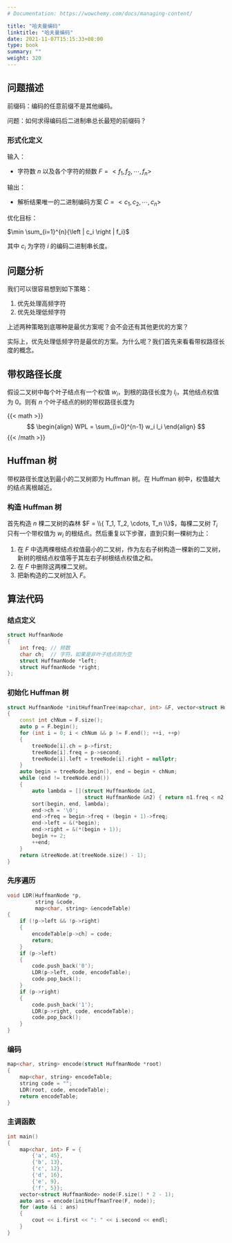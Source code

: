 ```yaml
---
# Documentation: https://wowchemy.com/docs/managing-content/

title: "哈夫曼编码"
linktitle: "哈夫曼编码"
date: 2021-11-07T15:15:33+08:00
type: book
summary: ""
weight: 320
---
```


<!--more-->

## 问题描述

前缀码：编码的任意前缀不是其他编码。

问题：如何求得编码后二进制串总长最短的前缀码？

### 形式化定义

输入：

- 字符数 $n$ 以及各个字符的频数 $F = <f_1, f_2, \cdots, f_n>$

输出：

- 解析结果唯一的二进制编码方案 $C = <c_1, c_2, \cdots, c_n>$

优化目标：

$\min \sum_{i=1}^{n}{\left | c_i \right | f_i}$

其中 $c_i$ 为字符 $i$ 的编码二进制串长度。

## 问题分析

我们可以很容易想到如下策略：

1. 优先处理高频字符
2. 优先处理低频字符

上述两种策略到底哪种是最优方案呢？会不会还有其他更优的方案？

实际上，优先处理低频字符是最优的方案。为什么呢？我们首先来看看带权路径长度的概念。

## 带权路径长度

假设二叉树中每个叶子结点有一个权值 $w_i$，到根的路径长度为 $l_i$，其他结点权值为 $0$。则有 $n$ 个叶子结点的树的带权路径长度为

{{< math >}}
$$
\begin{align}
WPL = \sum_{i=0}^{n-1} w_i l_i
\end{align}
$$
{{< /math >}}

## Huffman 树

带权路径长度达到最小的二叉树即为 Huffman 树。在 Huffman 树中，权值越大的结点离根越近。

### 构造 Huffman 树

首先构造 $n$ 棵二叉树的森林 $F = \\{ T_1, T_2, \cdots, T_n \\}$，每棵二叉树 $T_i$ 只有一个带权值为 $w_i$ 的根结点。然后重复以下步骤，直到只剩一棵树为止：

1. 在 $F$ 中选两棵根结点权值最小的二叉树，作为左右子树构造一棵新的二叉树，新树的根结点权值等于其左右子树根结点权值之和。
2. 在 $F$ 中删除这两棵二叉树。
3. 把新构造的二叉树加入 $F$。

## 算法代码

### 结点定义

```cpp
struct HuffmanNode
{
    int freq; // 频数
    char ch;  // 字符，如果是非叶子结点则为空
    struct HuffmanNode *left;
    struct HuffmanNode *right;
};
```

### 初始化 Huffman 树

```cpp
struct HuffmanNode *initHuffmanTree(map<char, int> &F, vector<struct HuffmanNode> &treeNode)
{
    const int chNum = F.size();
    auto p = F.begin();
    for (int i = 0; i < chNum && p != F.end(); ++i, ++p)
    {
        treeNode[i].ch = p->first;
        treeNode[i].freq = p->second;
        treeNode[i].left = treeNode[i].right = nullptr;
    }
    auto begin = treeNode.begin(), end = begin + chNum;
    while (end != treeNode.end())
    {
        auto lambda = [](struct HuffmanNode &n1,
                         struct HuffmanNode &n2) { return n1.freq < n2.freq; };
        sort(begin, end, lambda);
        end->ch = '\0';
        end->freq = begin->freq + (begin + 1)->freq;
        end->left = &(*begin);
        end->right = &(*(begin + 1));
        begin += 2;
        ++end;
    }
    return &treeNode.at(treeNode.size() - 1);
}
```

### 先序遍历

```cpp
void LDR(HuffmanNode *p,
         string &code,
         map<char, string> &encodeTable)
{
    if (!p->left && !p->right)
    {
        encodeTable[p->ch] = code;
        return;
    }
    if (p->left)
    {
        code.push_back('0');
        LDR(p->left, code, encodeTable);
        code.pop_back();
    }
    if (p->right)
    {
        code.push_back('1');
        LDR(p->right, code, encodeTable);
        code.pop_back();
    }
}
```

### 编码

```cpp
map<char, string> encode(struct HuffmanNode *root)
{
    map<char, string> encodeTable;
    string code = "";
    LDR(root, code, encodeTable);
    return encodeTable;
}
```

### 主调函数

```cpp
int main()
{
    map<char, int> F = {
        {'a', 45},
        {'b', 13},
        {'c', 12},
        {'d', 16},
        {'e', 9},
        {'f', 5}};
    vector<struct HuffmanNode> node(F.size() * 2 - 1);
    auto ans = encode(initHuffmanTree(F, node));
    for (auto &i : ans)
    {
        cout << i.first << ": " << i.second << endl;
    }
}
```